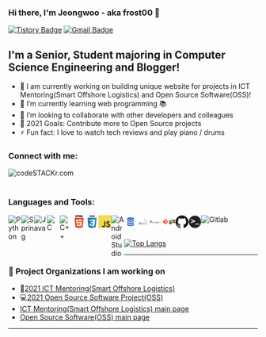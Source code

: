 ### Hi there, I'm Jeongwoo - aka frost00 👋

[![Tistory Badge](https://img.shields.io/badge/Blog-Tistory-orange?style=for-the-badge)](https://stepbystep1.tistory.com/)
[![Gmail Badge](https://img.shields.io/badge/Gmail-d14836?style=flat-square&logo=Gmail&logoColor=white&link=mailto:0204jw@gmail.com)](mailto:0204jw@gmail.com)
<!-- with gitlab link "Also in"-->

## I'm a Senior, Student majoring in Computer Science Engineering and Blogger!

- 🔭 I am currently working on building unique website for projects in ICT Mentoring(Smart Offshore Logistics) and Open Source Software(OSS)!
- 🌱 I’m currently learning web programming 📚
- 👫 I’m looking to collaborate with other developers and colleagues
- 🥅 2021 Goals: Contribute more to Open Source projects
- ⚡ Fun fact: I love to watch tech reviews and play piano / drums

### Connect with me:

[<img align="left" alt="codeSTACKr.com" width="150px" src="https://user-images.githubusercontent.com/20348923/131149552-fbb4174b-a979-4228-90f7-0638e6a59ef7.png" />][Tistory Blog]

<br />
<br />

### Languages and Tools:
<img align="left" alt="Python" width="26px" src="https://user-images.githubusercontent.com/20348923/131147825-e2784f68-8689-4950-b1aa-1892e8da0582.png" />
<img align="left" alt="Spring" width="26px" src="https://user-images.githubusercontent.com/20348923/131147841-82b5c13f-3771-4790-a8b9-40f20aed1b44.png" />
<img align="left" alt="Java" width="26px" src="https://user-images.githubusercontent.com/20348923/131147844-5c99fd0a-9d53-4420-acb1-3648f984791b.png" />
<img align="left" alt="C" width="26px" src="https://user-images.githubusercontent.com/20348923/131147848-b87b0a3d-d07b-44ac-b944-6e67f6b592fe.png" />
<img align="left" alt="C++" width="26px" src="https://user-images.githubusercontent.com/20348923/131147832-7c16973e-7dcf-4cc6-a37a-c1dd0b173c31.png" />


<img align="left" alt="HTML5" width="26px" src="https://raw.githubusercontent.com/github/explore/80688e429a7d4ef2fca1e82350fe8e3517d3494d/topics/html/html.png" />
<img align="left" alt="CSS3" width="26px" src="https://raw.githubusercontent.com/github/explore/80688e429a7d4ef2fca1e82350fe8e3517d3494d/topics/css/css.png" />
<img align="left" alt="JavaScript" width="26px" src="https://raw.githubusercontent.com/github/explore/80688e429a7d4ef2fca1e82350fe8e3517d3494d/topics/javascript/javascript.png" />
<!-- <img align="left" alt="Node.js" width="26px" src="https://raw.githubusercontent.com/github/explore/80688e429a7d4ef2fca1e82350fe8e3517d3494d/topics/nodejs/nodejs.png" /> -->
<img align="left" alt="Android Studio" width="26px" src="https://user-images.githubusercontent.com/20348923/131147829-b119994b-e725-4a43-b85c-a6589b4b75ad.png" />
<img align="left" alt="SQL" width="26px" src="https://raw.githubusercontent.com/github/explore/80688e429a7d4ef2fca1e82350fe8e3517d3494d/topics/sql/sql.png" />
<img align="left" alt="MySQL" width="26px" src="https://raw.githubusercontent.com/github/explore/80688e429a7d4ef2fca1e82350fe8e3517d3494d/topics/mysql/mysql.png" />
<img align="left" alt="MongoDB" width="26px" src="https://raw.githubusercontent.com/github/explore/80688e429a7d4ef2fca1e82350fe8e3517d3494d/topics/mongodb/mongodb.png" />
<img align="left" alt="Git" width="26px" src="https://raw.githubusercontent.com/github/explore/80688e429a7d4ef2fca1e82350fe8e3517d3494d/topics/git/git.png" />
<img align="left" alt="GitHub" width="26px" src="https://raw.githubusercontent.com/github/explore/78df643247d429f6cc873026c0622819ad797942/topics/github/github.png" />
<img align="left" alt="Terminal" width="26px" src="https://raw.githubusercontent.com/github/explore/80688e429a7d4ef2fca1e82350fe8e3517d3494d/topics/terminal/terminal.png" />
<img align="left" alt="Gitlab" width="70px" src="https://user-images.githubusercontent.com/20348923/131150731-a7b4ff04-239c-4fa8-9175-ce14381aba07.png" />

<br />
<br />

[![Top Langs](https://github-readme-stats.vercel.app/api/top-langs/?username=jeongwooP&layout=compact&hide_border=true)](https://github.com/anuraghazra/github-readme-stats)


---

### 👷 Project Organizations I am working on

<!-- YOUTUBE:START -->
- 🚢[2021 ICT Mentoring(Smart Offshore Logistics)](https://github.com/2021-smart-ICT-maritime-project)
- 💻[2021 Open Source Software Project(OSS)](https://github.com/2021-OSS-project)
- [ICT Mentoring(Smart Offshore Logistics) main page](https://www.hanium.or.kr/portal/index.do)
- [Open Source Software(OSS) main page](https://www.oss.kr/)

<!-- YOUTUBE:END -->


---
  
<!--START_SECTION:activity-->

[Tistory Blog]: https://stepbystep1.tistory.com/
